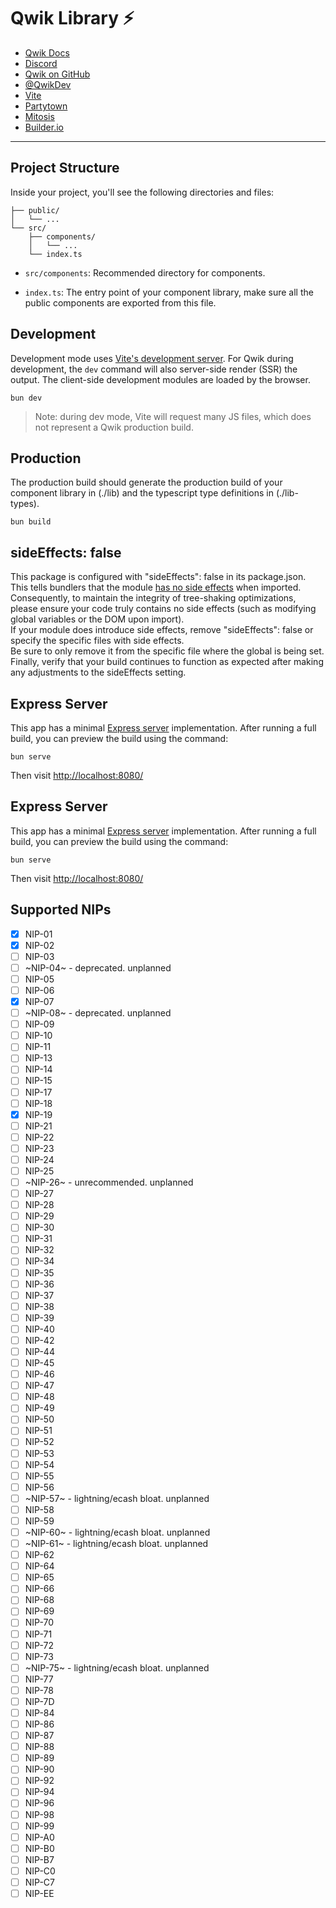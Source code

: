 # Qwik Library ⚡️

- [Qwik Docs](https://qwik.dev/)
- [Discord](https://qwik.dev/chat)
- [Qwik on GitHub](https://github.com/QwikDev/qwik)
- [@QwikDev](https://twitter.com/QwikDev)
- [Vite](https://vitejs.dev/)
- [Partytown](https://partytown.qwik.dev/)
- [Mitosis](https://github.com/BuilderIO/mitosis)
- [Builder.io](https://www.builder.io/)

---

## Project Structure

Inside your project, you'll see the following directories and files:

```
├── public/
│   └── ...
└── src/
    ├── components/
    │   └── ...
    └── index.ts
```

- `src/components`: Recommended directory for components.

- `index.ts`: The entry point of your component library, make sure all the public components are exported from this file.

## Development

Development mode uses [Vite's development server](https://vitejs.dev/). For Qwik during development, the `dev` command will also server-side render (SSR) the output. The client-side development modules are loaded by the browser.

```
bun dev
```

> Note: during dev mode, Vite will request many JS files, which does not represent a Qwik production build.

## Production

The production build should generate the production build of your component library in (./lib) and the typescript type definitions in (./lib-types).

```
bun build
```

## sideEffects: false

This package is configured with "sideEffects": false in its package.json.<br/>
This tells bundlers that the module [has no side effects](https://webpack.js.org/guides/tree-shaking/#mark-the-file-as-side-effect-free) when imported.<br/>
Consequently, to maintain the integrity of tree-shaking optimizations, please ensure your code truly contains no side effects (such as modifying global variables or the DOM upon import).<br/>
If your module does introduce side effects, remove "sideEffects": false or specify the specific files with side effects.<br/>
Be sure to only remove it from the specific file where the global is being set. Finally, verify that your build continues to function as expected after making any adjustments to the sideEffects setting.

## Express Server

This app has a minimal [Express server](https://expressjs.com/) implementation. After running a full build, you can preview the build using the command:

```
bun serve
```

Then visit [http://localhost:8080/](http://localhost:8080/)

## Express Server

This app has a minimal [Express server](https://expressjs.com/) implementation. After running a full build, you can preview the build using the command:

```
bun serve
```

Then visit [http://localhost:8080/](http://localhost:8080/)

## Supported NIPs

- [X] NIP-01
- [X] NIP-02
- [ ] NIP-03
- [ ] ~NIP-04~ - deprecated. unplanned
- [ ] NIP-05
- [ ] NIP-06
- [X] NIP-07
- [ ] ~NIP-08~ - deprecated. unplanned
- [ ] NIP-09
- [ ] NIP-10
- [ ] NIP-11
- [ ] NIP-13
- [ ] NIP-14
- [ ] NIP-15
- [ ] NIP-17
- [ ] NIP-18
- [X] NIP-19
- [ ] NIP-21
- [ ] NIP-22
- [ ] NIP-23
- [ ] NIP-24
- [ ] NIP-25
- [ ] ~NIP-26~ - unrecommended. unplanned
- [ ] NIP-27
- [ ] NIP-28
- [ ] NIP-29
- [ ] NIP-30
- [ ] NIP-31
- [ ] NIP-32
- [ ] NIP-34
- [ ] NIP-35
- [ ] NIP-36
- [ ] NIP-37
- [ ] NIP-38
- [ ] NIP-39
- [ ] NIP-40
- [ ] NIP-42
- [ ] NIP-44
- [ ] NIP-45
- [ ] NIP-46
- [ ] NIP-47
- [ ] NIP-48
- [ ] NIP-49
- [ ] NIP-50
- [ ] NIP-51
- [ ] NIP-52
- [ ] NIP-53
- [ ] NIP-54
- [ ] NIP-55
- [ ] NIP-56
- [ ] ~NIP-57~ - lightning/ecash bloat. unplanned
- [ ] NIP-58
- [ ] NIP-59
- [ ] ~NIP-60~ - lightning/ecash bloat. unplanned
- [ ] ~NIP-61~ - lightning/ecash bloat. unplanned
- [ ] NIP-62
- [ ] NIP-64
- [ ] NIP-65
- [ ] NIP-66
- [ ] NIP-68
- [ ] NIP-69
- [ ] NIP-70
- [ ] NIP-71
- [ ] NIP-72
- [ ] NIP-73
- [ ] ~NIP-75~ - lightning/ecash bloat. unplanned
- [ ] NIP-77
- [ ] NIP-78
- [ ] NIP-7D
- [ ] NIP-84
- [ ] NIP-86
- [ ] NIP-87
- [ ] NIP-88
- [ ] NIP-89
- [ ] NIP-90
- [ ] NIP-92
- [ ] NIP-94
- [ ] NIP-96
- [ ] NIP-98
- [ ] NIP-99
- [ ] NIP-A0
- [ ] NIP-B0
- [ ] NIP-B7
- [ ] NIP-C0
- [ ] NIP-C7
- [ ] NIP-EE
